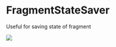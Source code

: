 # FragmentStateSaver
Useful for saving state of fragment 

[![](https://jitpack.io/v/avinashcoder/FragmentStateSaver.svg)](https://jitpack.io/#avinashcoder/FragmentStateSaver)
